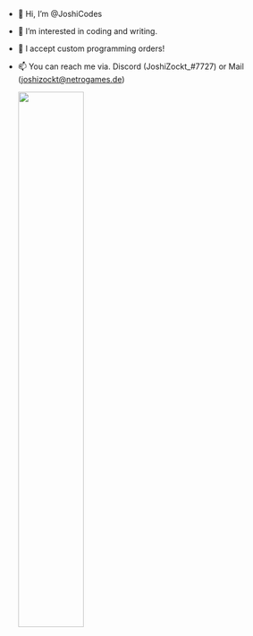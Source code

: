 - 👋 Hi, I’m @JoshiCodes
- 👀 I’m interested in coding and writing.
- 💞️ I accept custom programming orders!
- 📫 You can reach me via. Discord (JoshiZockt_#7727) or Mail (joshizockt@netrogames.de)


  <img width="49.5%" src="https://github-readme-streak-stats.herokuapp.com/?user=JoshiCodes&theme=gruvbox&hide_border=true" /> 
